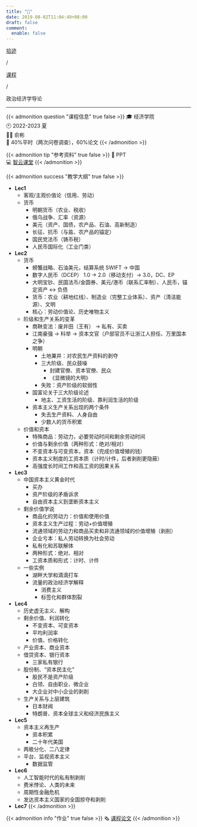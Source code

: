 ```yaml
---
title: "🏫"
date: 2019-08-02T11:04:49+08:00
draft: false
comment:
  enable: false
---
```


<div class="nav-tab">
  <a href="../../../cages"><p class="not">拾迹</p></a><p class="not">/</p>
  <a href="../"><p class="not">课程</p></a>
  <p class="now">/</p><p class="now">政治经济学导论</p>
</div>

---

{{< admonition question "课程信息" true false >}}
🎓 经济学院<br>
🕙 2022-2023 夏<br>
🧑‍🏫 俞彬<br>
📝 40%平时（两次问卷调查），60%论文
{{< /admonition >}}

{{< admonition tip "参考资料" true false >}}
📑 PPT<br>
💻 [智云课堂](https://classroom.zju.edu.cn/coursedetail?course_id=47818&tenant_code=112)
{{< /admonition >}}

{{< admonition success "教学大纲" true false >}}
- **Lec1**
    - 客观/主观价值论（信用、劳动）
    - 货币
        - 明朝货币（农业、税收）
        - 俄乌战争、汇率（资源）
        - 美元（资产、国债，农产品、石油、高新制造）
        - 长征、抗币（与盐、农产品的锚定）
        - 国民党法币（铸币税）
        - 人民币国际化（工业门类）
- **Lec2**
    - 货币
        - 螃蟹战略、石油美元，结算系统 SWIFT -> 中国
        - 数字人民币（DCEP） 1.0 -> 2.0（移动支付）-> 3.0，DC、EP
        - 大明宝钞、民国法币/金圆券、美元/港币（联系汇率制）、人民币，锚定资产 <-> 负债
        - 货币：农业（耕地红线）、制造业（完整工业体系）、资产（清洁能源）、文明
        - 核心：劳动价值论、历史唯物主义
    - 阶级和生产关系的变革
        - 商鞅变法：废井田（王有） -> 私有、买卖
        - 江南豪强 -> 科举 -> 资本文官（户部官员不让浙江人担任、万里国本之争）
        - 明朝
            - 土地兼并：对农民生产资料的剥夺
            - 三大阶级、民众鼓噪
                - 封建官僚、资本官僚、民众
                - 《显微镜的大明》
            - 失败：资产阶级的软弱性
        - 国富论关于三大阶级论述
            - 地主、工资生活的阶级、靠利润生活的阶级
        - 资本主义生产关系出现的两个条件
            - 失去生产资料、人身自由
            - 少数人的货币积累
    - 价值和资本
        - 特殊商品：劳动力，必要劳动时间和剩余劳动时间
        - 价值与剩余价值（两种形式：绝对/相对）
        - 不变资本与可变资本，资本（完成价值增殖的钱）
        - 资本主义制度的工资本质（计时/计件，后者剥削更隐蔽）
        - 高强度长时间工作和高工资的因果关系
- **Lec3**
    - 中国资本主义黄金时代
        - 买办
        - 资产阶级的矛盾诉求
        - 自由资本主义到垄断资本主义
    - 剩余价值学说
        - 商品化的劳动力：价值和使用价值
        - 资本主义生产过程：劳动+价值增殖
        - 流通领域的劳动力和商品买卖和非流通领域的价值增殖（剥削）
        - 企业亏本：私人劳动转换为社会劳动
        - 私有化和苏联解体
        - 两种形式：绝对、相对
        - 工资本质和形式：计时、计件
    - 一些实例
        - 湖畔大学和滴滴打车
        - 流量的政治经济学解释
            - 消费主义
            - 标签化和群体割裂
- **Lec4**
    - 历史虚无主义、解构
    - 剩余价值、利润转化
        - 不变资本、可变资本
        - 平均利润率
        - 价值、价格转化
    - 产业资本、商业资本
    - 借贷资本、银行资本
        - 三家私有银行
    - 股份制、“资本民主化”
        - 股民不是资产阶级
        - 白领、自由职业、微企业
        - 大企业对中小企业的剥削
    - 生产关系与上层建筑
        - 日本财阀
        - 特朗普、资本全球主义和经济民族主义
- **Lec5**
    - 资本主义再生产
        - 资本积累
        - 二十年代美国
    - 两极分化、二八定律
    - 平台、监视资本主义
        - 数据监管
- **Lec6**
    - 人工智能时代的私有制剥削
    - 费米悖论、人类的未来
    - 周期性金融危机
    - 发达资本主义国家的全国掠夺和剥削
- **Lec7**
{{< /admonition >}}

{{< admonition info "作业" true false >}}
🗞️ [课程论文](../../../capital)
{{< /admonition >}}

<!--
{{< admonition failure "笔记" true false >}}
{{< /admonition >}}

{{< admonition note "经验" true false >}}
{{< /admonition >}}
-->

